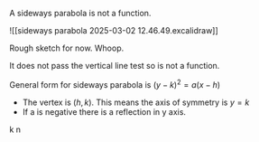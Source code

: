 A sideways parabola is not a function.

![[sideways parabola 2025-03-02 12.46.49.excalidraw]]


Rough sketch for now. Whoop.

It does not pass the vertical line test so is not a function.



General form for sideways parabola is $(y-k)^2=a(x-h)$

- The vertex is $(h,k)$. This means the axis of symmetry is $y=k$
- If a is negative there is a reflection in y axis.


k n
